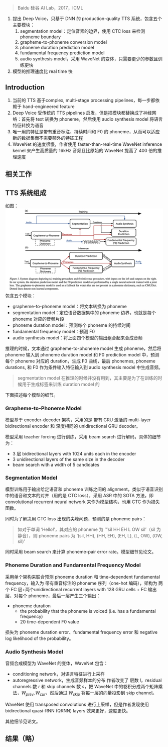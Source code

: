 > Baidu 硅谷 AI Lab，2017，ICML

1. 提出 Deep Voice，只基于 DNN 的 production-quality TTS 系统，包含五个主要模块：
	1. segmentation model：定位音素的边界，使用 CTC loss 来检测 phoneme boundary
	2. grapheme-to-phoneme conversion model
	3.  phoneme duration prediction model
	4. fundamental frequency prediction model
	5. audio synthesis model，采用 WaveNet  的变体，只需要更少的参数且训练更快
2. 模型的推理速度比 real time 快

## Introduction

1. 当前的 TTS 基于complex, multi-stage processing pipelines，每一步都依赖于 hand-engineered feature
2. Deep Voice 受传统的 TTS pipelines 启发，但是把模块都替换成了神经网络：首先将 text 转换为 phoneme，然后使用 audio synthesis model 将语言特征转换为语音
3. 唯一用的特征是带有重音标注、持续时间和 F0 的 phoneme，从而可以适应新的数据集而不需要额外的特征工程
4. WaveNet 的速度很慢，作者使用 faster-than-real-time WaveNet inference kernel 来产生高质量的 16kHz 音频且比原始的 WaveNet 提高了 400 倍的推理速度


## 相关工作

## TTS 系统组成

如图：
![](image/Pasted%20image%2020230830114230.png)
包含五个模块：
+ grapheme-to-phoneme model：将文本转换为 phoneme
+ segmentation model：定位语音数据集中的 phoneme 边界，也就是每个 phoneme 对应的音频片段
+ phoneme duration model：预测每个 phoneme 的持续时间
+ fundamental frequency model：预测 F0
+ audio synthesis model：将上面四个模型的输出组合起来合成音频

推理的时候，文本通过 grapheme-to-phoneme model 生成 phoneme，然后将 phoneme 输入到 phoneme duration model 和 F0 prediction model 中，预测每个 phoneme 对应的 duration，生成 F0 曲线，最后 phonemes, phoneme durations, 和 F0 作为条件输入特征输入到 audio synthesis model 中生成音频。
> segmentation model 在推理的时候并没有用到，其主要是为了在训练的时候用于生成标签来训练 duration model 的

下面描述每个模型的细节。

### Grapheme-to-Phoneme Model

模型基于 encoder-decoder 架构，采用的是 带有 GRU 激活的 multi-layer bidirectional encoder 和 深度相同的 unidirectional GRU decoder。

模型采用 teacher forcing  进行训练，采用 beam search 进行解码，具体的细节为：
+ 3 层 bidirectional layers with 1024 units each in the encoder
+ 3 unidirectional layers of the same size in the decoder 
+ beam search with a width of 5 candidates

### Segmentation Model

模型训练用于输出给定语音和 phoneme 训练之间的 alignment，类似于语音识别中的语音和文本的对齐（用的是 CTC loss），采用 ASR 中的 SOTA 方法，即 convolutional recurrent neural network 来作为模型结构，也用 CTC 作为损失函数。

同时为了解决用 CTC loss 出现的尖峰问题，预测的是 phoneme pairs：
> 如对于单词 ‘Hello!’，其对应的 phoneme 为 ‘“sil HH EH L OW sil’（sil 为静音），则 phoneme pairs 为 ‘(sil, HH), (HH, EH), (EH, L), (L, OW), (OW, sil)’ 

同时采用 beam search 来计算 phoneme-pair error rate。模型细节见论文。

### Phoneme Duration and Fundamental Frequency Model

采用单个架构来联合预测 phoneme duration 和 time-dependent fundamental frequency，输入为 带有重音标注的 phoneme 序列（one-hot 编码），架构为 两个 FC 层+两个unidirectional recurrent layers with 128 GRU cells + FC 输出层，对每个 phoneme，最后一层产生三个输出：
+ phoneme duration
  + the probability that the phoneme is voiced (i.e. has a fundamental frequency)
  + 20 time-dependent F0 value

损失为 phoneme duration error、fundamental frequency error 和 negative log likelihood of the probability。

### Audio Synthesis Model

音频合成模型为 WaveNet 的变体，WaveNet 包含：
+ conditioning network，对语言特征进行上采样
+ autoregressive network，生成音频样本的分布
作者改变了 层数 $l$，residual channels 数 $r$ 和 skip channels 数 $s$，把 WaveNet 中的卷积分成两个矩阵乘法，$W_{prev},W_{cur}$，然后通过 $W_{skip}$ 将每一层的向量投影到 skip  channel。

WaveNet 使用 transposed convolutions 进行上采样，但是作者发现使用 bidirectional quasi-RNN (QRNN) layers 效果更好，速度更快。

其他细节见论文。

## 结果（略）